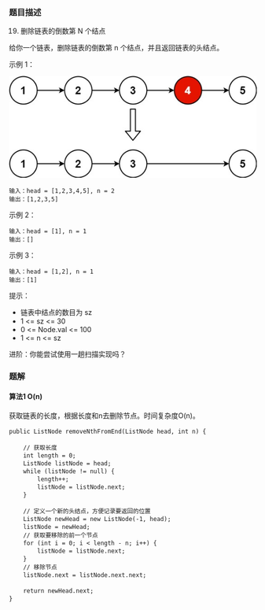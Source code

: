 ### 题目描述
19. 删除链表的倒数第 N 个结点

给你一个链表，删除链表的倒数第 n 个结点，并且返回链表的头结点。

示例 1：

![](https://github.com/RonCantWriteCode/LeetCodeJava/blob/master/src/main/resources/removeNthFromEnd/remove_ex1.jpg)

```
输入：head = [1,2,3,4,5], n = 2
输出：[1,2,3,5]
```

示例 2：
```
输入：head = [1], n = 1
输出：[]
```

示例 3：
```
输入：head = [1,2], n = 1
输出：[1]
```

提示：

- 链表中结点的数目为 sz
- 1 <= sz <= 30
- 0 <= Node.val <= 100
- 1 <= n <= sz


进阶：你能尝试使用一趟扫描实现吗？



### 题解

#### 算法1 O(n)

获取链表的长度，根据长度和n去删除节点。时间复杂度O(n)。

```$java
public ListNode removeNthFromEnd(ListNode head, int n) {

    // 获取长度
    int length = 0;
    ListNode listNode = head;
    while (listNode != null) {
        length++;
        listNode = listNode.next;
    }

    // 定义一个新的头结点，方便记录要返回的位置
    ListNode newHead = new ListNode(-1, head);
    listNode = newHead;
    // 获取要移除的前一个节点
    for (int i = 0; i < length - n; i++) {
        listNode = listNode.next;
    }
    // 移除节点
    listNode.next = listNode.next.next;

    return newHead.next;
}
```
